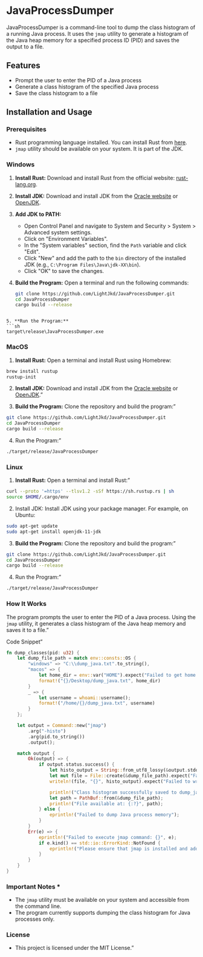 # JavaProcessDumper

JavaProcessDumper is a command-line tool to dump the class histogram of a running Java process. It uses the `jmap` utility to generate a histogram of the Java heap memory for a specified process ID (PID) and saves the output to a file.

## Features
- Prompt the user to enter the PID of a Java process
- Generate a class histogram of the specified Java process
- Save the class histogram to a file

## Installation and Usage

### Prerequisites
- Rust programming language installed. You can install Rust from [here](https://www.rust-lang.org/tools/install).
- `jmap` utility should be available on your system. It is part of the JDK.

### Windows

1. **Install Rust:**
   Download and install Rust from the official website: [rust-lang.org](https://www.rust-lang.org/tools/install).

2. **Install JDK:**
   Download and install JDK from the [Oracle website](https://www.oracle.com/java/technologies/javase-downloads.html) or [OpenJDK](https://jdk.java.net/).

3. **Add JDK to PATH:**
   - Open Control Panel and navigate to System and Security > System > Advanced system settings.
   - Click on "Environment Variables".
   - In the "System variables" section, find the `Path` variable and click "Edit".
   - Click "New" and add the path to the `bin` directory of the installed JDK (e.g., `C:\Program Files\Java\jdk-XX\bin`).
   - Click "OK" to save the changes.

4. **Build the Program:**
   Open a terminal and run the following commands:
   ```sh
   git clone https://github.com/LightJkd/JavaProcessDumper.git
   cd JavaProcessDumper
   cargo build --release

```

5. **Run the Program:**
```sh
target\release\JavaProcessDumper.exe
```

### MacOS

1. **Install Rust:**
Open a terminal and install Rust using Homebrew:
```sh
brew install rustup
rustup-init
```
2. **Install JDK:** 
Download and install JDK from the [Oracle website](https://www.oracle.com/java/technologies/javase-downloads.html) or [OpenJDK](https://jdk.java.net/).”

3. **Build the Program:** 
Clone the repository and build the program:”
```sh
git clone https://github.com/LightJkd/JavaProcessDumper.git
cd JavaProcessDumper
cargo build --release
```

4. Run the Program:”
```sh
./target/release/JavaProcessDumper
```

### Linux

1. **Install Rust:** 
Open a terminal and install Rust:”
```sh
curl --proto '=https' --tlsv1.2 -sSf https://sh.rustup.rs | sh
source $HOME/.cargo/env
```

2. Install JDK:
Install JDK using your package manager. For example, on Ubuntu:
```sh
sudo apt-get update
sudo apt-get install openjdk-11-jdk
```
3. **Build the Program:** 
Clone the repository and build the program:”
```sh
git clone https://github.com/LightJkd/JavaProcessDumper.git
cd JavaProcessDumper
cargo build --release
```
4. Run the Program:”
```sh
./target/release/JavaProcessDumper
```

### How It Works 
The program prompts the user to enter the PID of a Java process. Using the `jmap` utility, it
generates a class histogram of the Java heap memory and saves it to a file.”

Code Snippet”
```rust
fn dump_classes(pid: u32) {
    let dump_file_path = match env::consts::OS {
        "windows" => "C:\\dump_java.txt".to_string(),
        "macos" => {
            let home_dir = env::var("HOME").expect("Failed to get home directory");
            format!("{}/Desktop/dump_java.txt", home_dir)
        }
        _ => {
            let username = whoami::username();
            format!("/home/{}/dump_java.txt", username)
        }
    };

    let output = Command::new("jmap")
        .arg("-histo")
        .arg(pid.to_string())
        .output();

    match output {
        Ok(output) => {
            if output.status.success() {
                let histo_output = String::from_utf8_lossy(&output.stdout);
                let mut file = File::create(&dump_file_path).expect("Failed to create file");
                writeln!(file, "{}", histo_output).expect("Failed to write to file");

                println!("Class histogram successfully saved to dump_java.txt");
                let path = PathBuf::from(&dump_file_path);
                println!("File available at: {:?}", path);
            } else {
                eprintln!("Failed to dump Java process memory");
            }
        }
        Err(e) => {
            eprintln!("Failed to execute jmap command: {}", e);
            if e.kind() == std::io::ErrorKind::NotFound {
                eprintln!("Please ensure that jmap is installed and added to your PATH");
            }
        }
    }
}

```

### Important Notes * 
* The `jmap` utility must be available on your system and accessible from the command line. 
* The program currently supports dumping the class histogram for Java processes only.


### License
* This project is licensed under the MIT License.”


